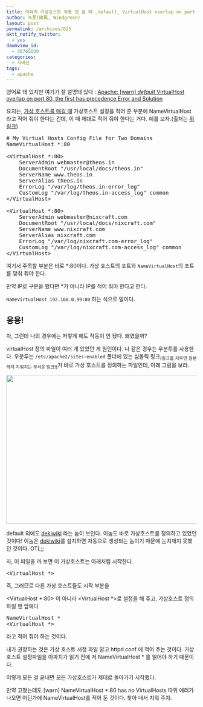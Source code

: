 ```yaml
---
title: 아파치 가상호스트 작동 안 할 때 _default_ VirtualHost overlap on port 80, the first has precedence
author: 녹풍(綠風, Windgreen)
layout: post
permalink: /archives/825
aktt_notify_twitter:
  - yes
daumview_id:
  - 36765039
categories:
  - 서버단
tags:
  - apache
---
```

영어로 돼 있지만 여기가 잘 설명돼 있다 :&nbsp;<a href="http://www.cyberciti.biz/faq/warn-_default_-virtualhost-overlap-port80-first-hasprecedence/" target="_blank" title="[http://www.cyberciti.biz/faq/warn-_default_-virtualhost-overlap-port80-first-hasprecedence/]로 이동합니다.">Apache: [warn] _default_ VirtualHost overlap on port 80, the first has precedence Error and Solution</a>

요지는, <a href="http://mytory.net/archives/13" target="_blank">가상 호스트를 매길 때</a> 가상호스트 설정을 적어 준 부분에 NameVirtualHost 라고 적어 줘야 한다는 건데, 이 때 제대로 적어 줘야 한다는 거다. 예를 보자.(출처는 <a href="http://www.cyberciti.biz/faq/warn-_default_-virtualhost-overlap-port80-first-hasprecedence/" target="_blank" title="[http://www.cyberciti.biz/faq/warn-_default_-virtualhost-overlap-port80-first-hasprecedence/]로 이동합니다.">위 링크</a>)

<pre class="brush:plain"># My Virtual Hosts Config File for Two Domains
NameVirtualHost *:80

&lt;VirtualHost *:80&gt;
    ServerAdmin webmaster@theos.in
    DocumentRoot "/usr/local/docs/theos.in"
    ServerName www.theos.in
    ServerAlias theos.in
    ErrorLog "/var/log/theos.in-error_log"
    CustomLog "/var/log/theos.in-access_log" common
&lt;/VirtualHost&gt;

&lt;VirtualHost *:80&gt;
    ServerAdmin webmaster@nixcraft.com
    DocumentRoot "/usr/local/docs/nixcraft.com"
    ServerName www.nixcraft.com
    ServerAlias nixcraft.com
    ErrorLog "/var/log/nixcraft.com-error_log"
    CustomLog "/var/log/nixcraft.com-access_log" common
&lt;/VirtualHost&gt;
</pre>

여기서 주목할 부분은 바로 *:80이다. 가상 호스트의 포트와 `NameVirtualHost`의 포트를 맞춰 줘야 한다.

만약 IP로 구분을 했다면 *가 아니라 IP를 적어 줘야 한다고 한다.

`NameVirtualHost 192.168.0.99:80` 하는 식으로 말이다.

## 응용!

자, 그런데 나의 경우에는 저렇게 해도 작동이 안 됐다. 왜였을까?

virtualHost 정의 파일이 여러 개 있었던 게 원인이다. 나 같은 경우는 우분투를 사용한다. 우분투는 `/etc/apache2/sites-enabled` 폴더에 있는 심볼릭 링크<sub>(링크를 지우면 원본까지 지워지는 무서운 링크!)</sub>가 바로 가상 호스트를 정의하는 파일인데, 아래 그림을 보라.

<img alt="" class="aligncenter" filemime="" filename="cfile8.uf.175D704D4D4BC970289B63.png" height="393" src="http://dl.dropboxusercontent.com/u/15546257/blog/mytory/old-images/1/cfile8.uf.175D704D4D4BC970289B63.png" width="550" />

default 외에도 <a href="http://www.mindtouch.com/" target="_blank" title="[http://www.mindtouch.com/]로 이동합니다.">dekiwiki</a> 라는 놈이 보인다. 이놈도 바로 가상호스트를 정의하고 있었던 것이다! 이놈은 <a href="http://www.mindtouch.com/" target="_blank" title="[http://www.mindtouch.com/]로 이동합니다.">dekiwiki</a>를 설치하면 자동으로 생성되는 놈이기 때문에 눈치채지 못했던 것이다. OTL;;

자, 이 파일을 까 보면 이 가상호스트는 아래처럼 시작한다.

<pre class="brush:plain">&lt;VirtualHost *&gt;</pre>

즉, 그러므로 다른 가상 호스트들도 시작 부분을&nbsp;

<meta content="text/html; charset=utf-8" http-equiv="content-type" />


<VirtualHost \*:80> 이 아니라&nbsp;<VirtualHost \*>로 설정을 해 주고, 가상호스트 정의 파일 맨 앞에다&nbsp;

<pre class="brush:plain">NameVirtualHost *
&lt;VirtualHost *&gt;
</pre>

라고 적어 줘야 하는 것이다.

내가 권장하는 것은 가상 호스트 서정 파일 말고 httpd.conf 에 적어 주는 것이다. 가상 호스트 설정파일을 아파치가 읽기 전에 저 NameVirtualHost * 를 읽어야 하기 때문이다.

이렇게 모든 걸 끝내면 모든 가상호스트가 제대로 돌아가기 시작했다.

만약 고쳤는데도 [warn] NameVirtualHost *:80 has no VirtualHosts 따위 에러가 나오면 어딘가에 NameVirtualHost를 적어 둔 것이다. 찾아 내서 지워 주자.